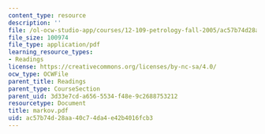 ```yaml
---
content_type: resource
description: ''
file: /ol-ocw-studio-app/courses/12-109-petrology-fall-2005/ac57b74d28aa40c74da4e42b4016fcb3_markov.pdf
file_size: 100974
file_type: application/pdf
learning_resource_types:
- Readings
license: https://creativecommons.org/licenses/by-nc-sa/4.0/
ocw_type: OCWFile
parent_title: Readings
parent_type: CourseSection
parent_uid: 3d33e7cd-a656-5534-f48e-9c2688753212
resourcetype: Document
title: markov.pdf
uid: ac57b74d-28aa-40c7-4da4-e42b4016fcb3
---
```

